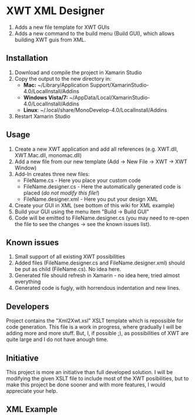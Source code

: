 # XWT XML Designer

1. Adds a new file template for XWT GUIs
2. Adds a new command to the build menu (Build GUI), which allows building XWT guis from XML. 

## Installation 

1. Download and compile the project in Xamarin Studio
1. Copy the output to the new directory in:
	* **Mac:**	~/Library/Application Support/XamarinStudio-4.0/LocalInstall/Addins
	* **Windows Vista/7:** ~/AppData/Local/XamarinStudio-4.0/LocalInstall/Addins
	* **Linux**: ~/.local/share/MonoDevelop-4.0/LocalInstall/Addins
1. Restart Xamarin Studio

## Usage

1. Create a new XWT application and add all references (e.g. XWT.dll, XWT.Mac.dll, monomac.dll)
1. Add a new file from our new template (Add -> New File -> XWT -> XWT Window)
1. Add-In creates three new files:
	* FileName.cs - Here you place your custom code
	* FileName.designer.cs - Here the automatically generated code is placed (*do not modify this file!*)
	* FileName.designer.xml - Here you put your design XML
1. Create your GUI in XML (see bottom of this wiki for XML example)
1. Build your GUI using the menu item "Build -> Build GUI"
1. Code will be emitted to FileName.designer.cs (you may need to re-open the file to see the changes -> see the known issues list).

## Known issues

1. Small support of all existing XWT possibilities
1. Added files (FileName.designer.cs and FileName.designer.xml) should be put as child (FileName.cs). No idea here.
1. Generated file should refresh in Xamarin - no idea here, tried almost everything
1. Generated code is fugly, with horrendous indentation and new lines.

## Developers

Project contains the "Xml2Xwt.xsl" XSLT template which is repossible for code generation. This file is a work in progress, where gradually I will be adding more and more stuff. But, I, if possible ;), as possibilities of XWT are quite large and I do not have anough time.

## Initiative

This project is more an initiative than full developed solution. I will be modifying the given XSLT file to include most of the XWT posibilities, but to make this project be done sooner and with more features, I would appreciate your help.

## XML Example ##

